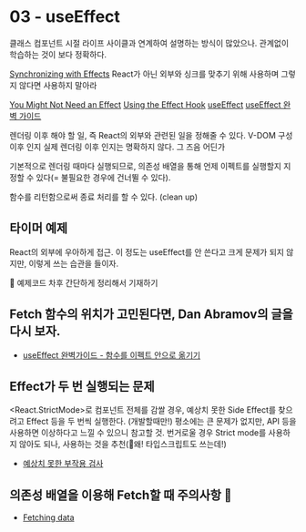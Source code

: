 # 03 - useEffect

클래스 컴포넌트 시절 라이프 사이클과 연계하여 설명하는 방식이 많았으나.
관계없이 학습하는 것이 보다 정확하다.

[Synchronizing with Effects](https://beta.reactjs.org/learn/synchronizing-with-effects)
React가 아닌 외부와 싱크를 맞추기 위해 사용하며 그렇지 않다면 사용하지 말아라

[You Might Not Need an Effect](https://beta.reactjs.org/learn/you-might-not-need-an-effect)
[Using the Effect Hook](https://ko.reactjs.org/docs/hooks-effect.html)
[useEffect](https://beta.reactjs.org/reference/react/useEffect)
[useEffect 완벽 가이드](https://overreacted.io/ko/a-complete-guide-to-useeffect/)

렌더링 이후 해야 할 일, 즉 React의 외부와 관련된 일을 정해줄 수 있다.
V-DOM 구성 이후 인지 실제 렌더링 이후 인지는 명확하지 않다. 그 즈음 어딘가

기본적으로 렌더링 때마다 실행되므로, 의존성 배열을 통해 언제 이펙트를 실행할지 지정할 수 있다(= 불필요한 경우에 건너뛸 수 있다).

함수를 리턴함으로써 종료 처리를 할 수 있다. (clean up)

## 타이머 예제

React의 외부에 우아하게 접근. 이 정도는 useEffect를 안 쓴다고 크게 문제가 되지 않지만, 이렇게 쓰는 습관을 들이자.

🚩 예제코드 차후 간단하게 정리해서 기재하기

## Fetch 함수의 위치가 고민된다면, Dan Abramov의 글을 다시 보자.

- [useEffect 완벽가이드 - 함수를 이펙트 안으로 옮기기](https://overreacted.io/ko/a-complete-guide-to-useeffect/#%ED%95%A8%EC%88%98%EB%A5%BC-%EC%9D%B4%ED%8E%99%ED%8A%B8-%EC%95%88%EC%9C%BC%EB%A1%9C-%EC%98%AE%EA%B8%B0%EA%B8%B0)

## Effect가 두 번 실행되는 문제

<React.StrictMode>로 컴포넌트 전체를 감쌀 경우, 예상치 못한 Side Effect를 찾으려고 Effect 등을 두 번씩 실행한다. (개발할때만!)
평소에는 큰 문제가 없지만, API 등을 사용하면 이상하다고 느낄 수 있으니 참고할 것.
번거로울 경우 Strict mode를 사용하지 않아도 되나, 사용하는 것을 추천(🚩왜! 타입스크립트도 쓰는데!)

- [예상치 못한 부작용 검사](https://ko.reactjs.org/docs/strict-mode.html#detecting-unexpected-side-effects)

## 의존성 배열을 이용해 Fetch할 때 주의사항 🚩

- [Fetching data](https://beta.reactjs.org/learn/synchronizing-with-effects#fetching-data)
